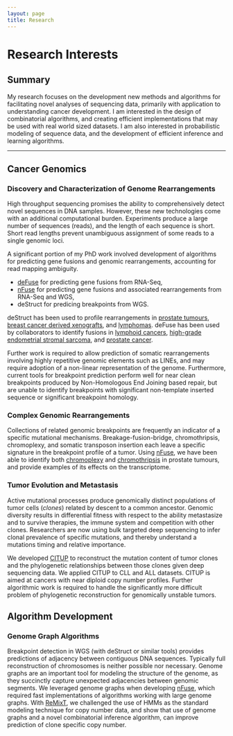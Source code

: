 ```yaml
---
layout: page
title: Research
---
```


# Research Interests

## Summary

My research focuses on the development new methods and algorithms for facilitating novel analyses of sequencing data, primarily with application to understanding cancer development.
I am interested in the design of combinatorial algorithms, and creating efficient implementations that may be used with real world sized datasets.
I am also interested in probabilistic modeling of sequence data, and the development of efficient inference and learning algorithms.

 *** 

## Cancer Genomics

### Discovery and Characterization of Genome Rearrangements

High throughput sequencing promises the ability to comprehensively detect novel sequences in DNA samples.
However, these new technologies come with an additional computational burden.
Experiments produce a large number of sequences (reads), and the length of each sequence is short.
Short read lengths prevent unambiguous assignment of some reads to a single genomic loci.

A significant portion of my PhD work involved development of algorithms for predicting gene fusions and genomic rearrangements, accounting for read mapping ambiguity.

* [deFuse](http://dx.doi.org/10.1371/journal.pcbi.1001138) for predicting gene fusions from RNA-Seq,
* [nFuse](http://dx.doi.org/10.1101/gr.136572.111) for predicting gene fusions and associated rearrangements from RNA-Seq and WGS,
* deStruct for predicing breakpoints from WGS.

deStruct has been used to profile rearrangements in
[prostate tumours](http://dx.doi.org/10.1038/ng.3315),
[breast cancer derived xenografts](http://dx.doi.org/10.1038/nature13952), and
[lymphomas](http://dx.doi.org/10.1182/blood-2013-10-535443).
deFuse has been used by collaborators to identify fusions in
[lymphoid cancers](http://dx.doi.org/10.1038/nature09754),
[high-grade endometrial stromal sarcoma](http://dx.doi.org/10.1073/pnas.1115528109), and
[prostate cancer](http://dx.doi.org/10.1002/path.3987).

Further work is required to allow prediction of somatic rearrangements involving highly repetitive genomic elements such as LINEs, and may require adoption of a non-linear representation of the genome.
Furthermore, current tools for breakpoint prediction perform well for near clean breakpoints produced by Non-Homologous End Joining based repair, but are unable to identify breakpoints with significant non-template inserted sequence or significant breakpoint homology.

### Complex Genomic Rearrangements

Collections of related genomic breakpoints are frequently an indicator of a specific mutational mechanisms.
Breakage-fusion-bridge, chromothripsis, chromoplexy, and somatic transposon insertion each leave a specific signature in the breakpoint profile of a tumor.
Using [nFuse](http://dx.doi.org/10.1101/gr.136572.111), we have been able to identify both 
[chromoplexy](http://dx.doi.org/10.1186/s13059-014-0426-y) and
[chromothripsis](http://dx.doi.org/10.1002/gcc.21999)
in prostate tumours, and provide examples of its effects on the transcriptome.

### Tumor Evolution and Metastasis

Active mutational processes produce genomically distinct populations of tumor cells (_clones_) related by descent to a common ancestor.
Genomic diversity results in differential fitness with respect to the ability metastasize and to survive therapies, the immune system and competition with other clones.
Researchers are now using bulk targeted deep sequencing to infer clonal prevalence of specific mutations, and thereby understand a mutations timing and relative importance.

We developed 
[CITUP](http://dx.doi.org/10.1093/bioinformatics/btv003)
to reconstruct the mutation content of tumor clones and the phylogenetic relationships between those clones given deep sequencing data.
We applied CITUP to CLL and ALL datasets.
CITUP is aimed at cancers with near diploid copy number profiles.
Further algorithmic work is required to handle the significantly more difficult problem of phylogenetic reconstruction for genomically unstable tumors.

## Algorithm Development

### Genome Graph Algorithms

Breakpoint detection in WGS (with deStruct or similar tools) provides predictions of adjacency between contiguous DNA sequences.
Typically full reconstruction of chromosomes is neither possible nor necessary.
Genome graphs are an important tool for modeling the structure of the genome, as they succinctly capture unexpected adjacencies between genomic segments.
We leveraged genome graphs when developing
[nFuse](http://dx.doi.org/10.1101/gr.136572.111),
which required fast implementations of algorithms working with large genome graphs.
With
[ReMixT](http://link.springer.com/chapter/10.1007/978-3-319-16706-0_25),
we challenged the use of HMMs as the standard modeling technique for copy number data, and show that use of genome graphs and a novel combinatorial inference algorithm, can improve prediction of clone specific copy number.


